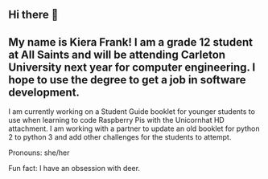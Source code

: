 ## Hi there 👋

## My name is Kiera Frank! I am a grade 12 student at All Saints and will be attending Carleton University next year for computer engineering. I hope to use the degree to get a job in software development. 

I am currently working on a Student Guide booklet for younger students to use when learning to code Raspberry Pis with the Unicornhat HD attachment. I am working with a partner to update an old booklet for python 2 to python 3 and add other challenges for the students to attempt.

Pronouns: she/her

Fun fact: I have an obsession with deer. 

<!--
**kierafrank/kierafrank** is a ✨ _special_ ✨ repository because its `README.md` (this file) appears on your GitHub profile.

Here are some ideas to get you started:

- 🔭 I’m currently working on this awesome project.
- 🌱 I’m currently learning ...
- 👯 I’m looking to collaborate on ...
- 🤔 I’m looking for help with ...
- 💬 Ask me about ...
- 📫 How to reach me: ...
- 😄 Pronouns: ...
- ⚡ Fun fact: ...


